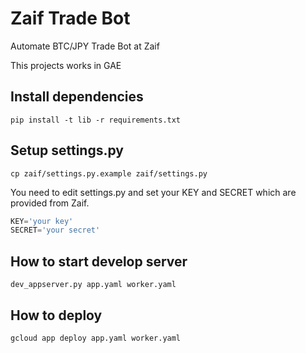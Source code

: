 # Zaif Trade Bot

Automate BTC/JPY Trade Bot at Zaif

This projects works in GAE


## Install dependencies


```
pip install -t lib -r requirements.txt
```

## Setup settings.py


```
cp zaif/settings.py.example zaif/settings.py
```

You need to edit settings.py and set your KEY and SECRET which are provided from Zaif.


```python
KEY='your key'
SECRET='your secret'
```


## How to start develop server

```
dev_appserver.py app.yaml worker.yaml
```

## How to deploy

```
gcloud app deploy app.yaml worker.yaml
```
